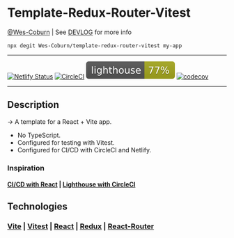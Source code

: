 # Template-Redux-Router-Vitest

[@Wes-Coburn](https://github.com/Wes-Coburn) | See [DEVLOG](DEVLOG.md) for more info

```shell
npx degit Wes-Coburn/template-redux-router-vitest my-app
```

___
[![Netlify Status](https://api.netlify.com/api/v1/badges/7976680a-c64c-4cfd-baae-e186a91e2f3d/deploy-status)](https://app.netlify.com/sites/taupe-meerkat-458fbc/deploys)
[![CircleCI](https://dl.circleci.com/status-badge/img/gh/Wes-Coburn/template-redux-router-vitest/tree/main.svg?style=shield&circle-token=917a5a89383b187b09385db5d3666cf6c695e967)](https://dl.circleci.com/status-badge/redirect/gh/Wes-Coburn/template-redux-router-vitest/tree/main) [![Lighthouse](./test_results/lighthouse.svg)](https://github.com/Wes-Coburn/template-redux-router-vitest) [![codecov](https://codecov.io/gh/Wes-Coburn/template-redux-router-vitest/graph/badge.svg?token=qJB9VJOwvx)](https://codecov.io/gh/Wes-Coburn/template-redux-router-vitest)
___

## Description

-> A template for a React + Vite app.

- No TypeScript.
- Configured for testing with Vitest.
- Configured for CI/CD with CircleCI and Netlify.

### Inspiration

#### [CI/CD with React](https://medium.com/front-end-weekly/ci-cd-with-react-f4af73618d57) | [Lighthouse with CircleCI](https://www.freecodecamp.org/news/how-to-use-lighthouse-in-circleci/)

## Technologies

### [Vite](https://vitejs.dev/) | [Vitest](https://vitest.dev/) | [React](https://react.dev/) | [Redux](https://redux.js.org/) | [React-Router](https://reactrouter.com/en/main)

